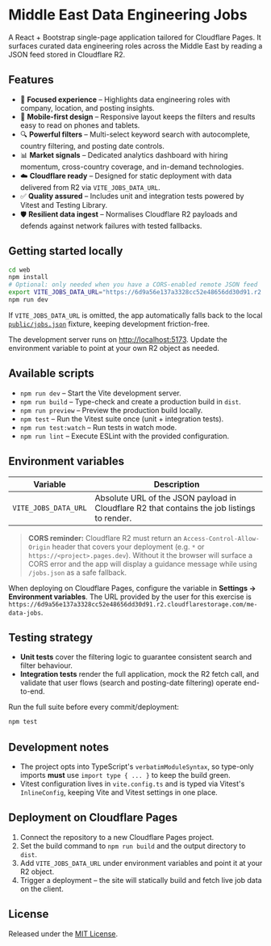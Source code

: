 # Middle East Data Engineering Jobs

A React + Bootstrap single-page application tailored for Cloudflare Pages. It surfaces curated data engineering roles
across the Middle East by reading a JSON feed stored in Cloudflare R2.

## Features

- 🎯 **Focused experience** – Highlights data engineering roles with company, location, and posting insights.
- 📱 **Mobile-first design** – Responsive layout keeps the filters and results easy to read on phones and tablets.
- 🔍 **Powerful filters** – Multi-select keyword search with autocomplete, country filtering, and posting date controls.
- 📊 **Market signals** – Dedicated analytics dashboard with hiring momentum, cross-country coverage, and in-demand technologies.
- ☁️ **Cloudflare ready** – Designed for static deployment with data delivered from R2 via `VITE_JOBS_DATA_URL`.
- ✅ **Quality assured** – Includes unit and integration tests powered by Vitest and Testing Library.
- 🛡️ **Resilient data ingest** – Normalises Cloudflare R2 payloads and defends against network failures with tested fallbacks.

## Getting started locally

```bash
cd web
npm install
# Optional: only needed when you have a CORS-enabled remote JSON feed
export VITE_JOBS_DATA_URL="https://6d9a56e137a3328cc52e48656dd30d91.r2.cloudflarestorage.com/me-data-jobs"
npm run dev
```

If `VITE_JOBS_DATA_URL` is omitted, the app automatically falls back to the local [`public/jobs.json`](public/jobs.json)
fixture, keeping development friction-free.

The development server runs on <http://localhost:5173>. Update the environment variable to point at your own R2 object as
needed.

## Available scripts

- `npm run dev` – Start the Vite development server.
- `npm run build` – Type-check and create a production build in `dist`.
- `npm run preview` – Preview the production build locally.
- `npm test` – Run the Vitest suite once (unit + integration tests).
- `npm run test:watch` – Run tests in watch mode.
- `npm run lint` – Execute ESLint with the provided configuration.

## Environment variables

| Variable             | Description                                                                                 |
| -------------------- | ------------------------------------------------------------------------------------------- |
| `VITE_JOBS_DATA_URL` | Absolute URL of the JSON payload in Cloudflare R2 that contains the job listings to render. |

> **CORS reminder:** Cloudflare R2 must return an `Access-Control-Allow-Origin` header that covers your deployment
> (e.g. `*` or `https://<project>.pages.dev`). Without it the browser will surface a CORS error and the app will display a
> guidance message while using `/jobs.json` as a safe fallback.

When deploying on Cloudflare Pages, configure the variable in **Settings → Environment variables**. The URL provided by
the user for this exercise is `https://6d9a56e137a3328cc52e48656dd30d91.r2.cloudflarestorage.com/me-data-jobs`.

## Testing strategy

- **Unit tests** cover the filtering logic to guarantee consistent search and filter behaviour.
- **Integration tests** render the full application, mock the R2 fetch call, and validate that user flows (search and
  posting-date filtering) operate end-to-end.

Run the full suite before every commit/deployment:

```bash
npm test
```

## Development notes

- The project opts into TypeScript's `verbatimModuleSyntax`, so type-only imports **must** use `import type { ... }` to
  keep the build green.
- Vitest configuration lives in `vite.config.ts` and is typed via Vitest's `InlineConfig`, keeping Vite and Vitest settings
  in one place.

## Deployment on Cloudflare Pages

1. Connect the repository to a new Cloudflare Pages project.
2. Set the build command to `npm run build` and the output directory to `dist`.
3. Add `VITE_JOBS_DATA_URL` under environment variables and point it at your R2 object.
4. Trigger a deployment – the site will statically build and fetch live job data on the client.

## License

Released under the [MIT License](../LICENSE).
